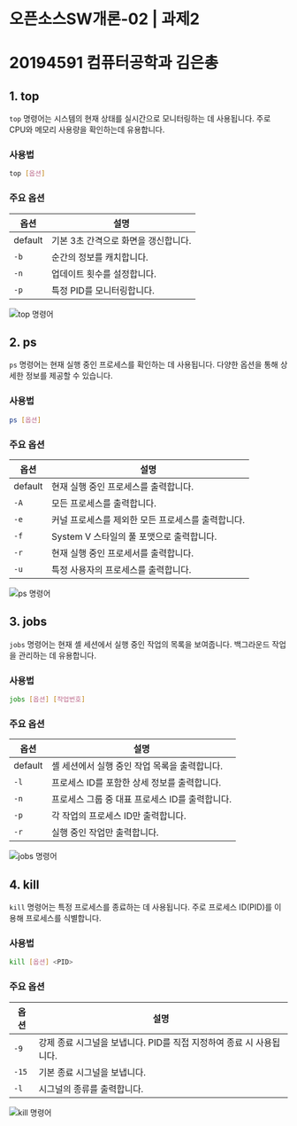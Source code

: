 # 오픈소스SW개론-02 | 과제2
# 20194591 컴퓨터공학과 김은총

## 1. top
`top` 명령어는 시스템의 현재 상태를 실시간으로 모니터링하는 데 사용됩니다. 주로 CPU와 메모리 사용량을 확인하는데 유용합니다.

### 사용법
```sh
top [옵션]
```

### 주요 옵션
| 옵션 | 설명 |
|------|------|
| default | 기본 3초 간격으로 화면을 갱신합니다. |
| `-b` | 순간의 정보를 캐치합니다. |
| `-n` | 업데이트 횟수를 설정합니다. |
| `-p` | 특정 PID를 모니터링합니다. |

![top 명령어](https://github.com/a101a78/OpenSourceSW/assets/36858137/f5bb0d2e-0286-4d77-b77f-5564560a6e8b)

## 2. ps
`ps` 명령어는 현재 실행 중인 프로세스를 확인하는 데 사용됩니다. 다양한 옵션을 통해 상세한 정보를 제공할 수 있습니다.

### 사용법
```sh
ps [옵션]
```

### 주요 옵션
| 옵션 | 설명 |
|------|------|
| default | 현재 실행 중인 프로세스를 출력합니다. |
| `-A` | 모든 프로세스를 출력합니다. |
| `-e` | 커널 프로세스를 제외한 모든 프로세스를 출력합니다. |
| `-f` | System V 스타일의 풀 포맷으로 출력합니다. |
| `-r` | 현재 실행 중인 프로세서를 출력합니다. |
| `-u` | 특정 사용자의 프로세스를 출력합니다. |

![ps 명령어](https://github.com/a101a78/OpenSourceSW/assets/36858137/dd45c8ab-c4c2-46bd-8d89-6222e454558c)

## 3. jobs
`jobs` 명령어는 현재 셸 세션에서 실행 중인 작업의 목록을 보여줍니다. 백그라운드 작업을 관리하는 데 유용합니다.

### 사용법
```sh
jobs [옵션] [작업번호]
```

### 주요 옵션
| 옵션 | 설명 |
|------|------|
| default | 셸 세션에서 실행 중인 작업 목록을 출력합니다. |
| `-l` | 프로세스 ID를 포함한 상세 정보를 출력합니다. |
| `-n` | 프로세스 그룹 중 대표 프로세스 ID를 출력합니다. |
| `-p` | 각 작업의 프로세스 ID만 출력합니다. |
| `-r` | 실행 중인 작업만 출력합니다. |

![jobs 명령어](https://github.com/a101a78/OpenSourceSW/assets/36858137/87154d80-8e3d-42b6-8614-a83fefb0ad90)

## 4. kill
`kill` 명령어는 특정 프로세스를 종료하는 데 사용됩니다. 주로 프로세스 ID(PID)를 이용해 프로세스를 식별합니다.

### 사용법
```sh
kill [옵션] <PID>
```

### 주요 옵션
| 옵션 | 설명 |
|------|------|
| `-9` | 강제 종료 시그널을 보냅니다. PID를 직접 지정하여 종료 시 사용됩니다. |
| `-15` | 기본 종료 시그널을 보냅니다. |
| `-l` | 시그널의 종류를 출력합니다. |

![kill 명령어](https://github.com/a101a78/OpenSourceSW/assets/36858137/6794d15f-790d-4e72-8f5f-0cb02325bf9f)
